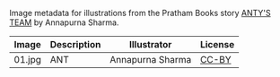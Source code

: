 Image metadata for illustrations from the Pratham Books story [ANTY'S TEAM](https://storyweaver.org.in/stories/4666-anty-s-team) by Annapurna Sharma.

Image | Description | Illustrator | License
----- | ----------- | ----------- | -------
01.jpg | ANT | Annapurna Sharma | [CC-BY](https://creativecommons.org/licenses/by/4.0/)
